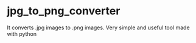 # jpg_to_png_converter
It converts .jpg images to .png images.
Very simple and useful tool made with python
